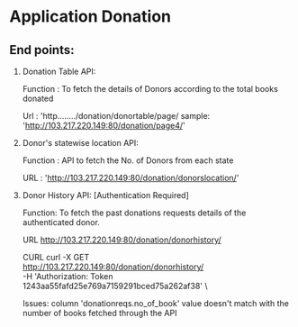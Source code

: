 # Application Donation

## End points:


1. Donation Table API:

    Function : To fetch the details of Donors according to the total books donated
    
    Url : 'http......../donation/donortable/page<pagenumber>/
    sample: 'http://103.217.220.149:80/donation/page4/'








2. Donor's statewise location API:

    Function : API to fetch the No. of Donors from each state
    
    URL : 'http://103.217.220.149:80/donation/donorslocation/'







3. Donor History API:   [Authentication Required]

    Function: To fetch the past donations requests details of the authenticated donor.
    
    URL
    http://103.217.220.149:80/donation/donorhistory/
    
    CURL
    curl -X GET \
    http://103.217.220.149:80/donation/donorhistory/ \
    -H 'Authorization: Token 1243aa55fafd25e769a7159291bced75a262af38' \
    
    Issues: column 'donationreqs.no_of_book' value doesn't match with the number of books fetched through the API

